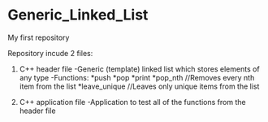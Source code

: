 # Generic_Linked_List
My first repository

Repository incude 2 files:

1. C++ header file
    -Generic (template) linked list which stores elements of any type
    -Functions:
      *push
      *pop
      *print
      *pop_nth        //Removes every nth item from the list
      *leave_unique   //Leaves only unique items from the list
    
2. C++ application file
    -Application to test all of the functions from the header file
